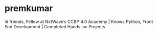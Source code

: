 # premkumar
hi friends, Fellow at NxtWave’s CCBP 4.0 Academy | Knows Python, Front End Development | Completed Hands-on Projects
